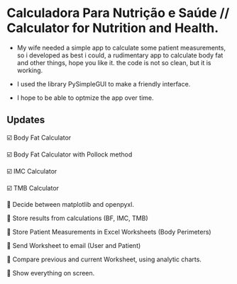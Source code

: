 # Calculadora Para Nutrição e Saúde // Calculator for Nutrition and Health.
  
  - My wife needed a simple app to calculate some patient measurements,
so i developed as best i could, a rudimentary app to calculate body fat and other things, hope you like it.
the code is not so clean, but it is working.

  - I used the library PySimpleGUI to make a friendly interface.
  - I hope to be able to optmize the app over time.


## Updates

☑️ Body Fat Calculator

☑️ Body Fat Calculator with Pollock method

☑️ IMC Calculator

☑️ TMB Calculator


🔨 Decide between matplotlib and openpyxl.

🔨 Store results from calculations (BF, IMC, TMB)

🔨 Store Patient Measurements in Excel Worksheets (Body Perimeters)

🔨 Send Worksheet to email (User and Patient)

🔨 Compare previous and current Worksheet, using analytic charts.

🔨 Show everything on screen.
